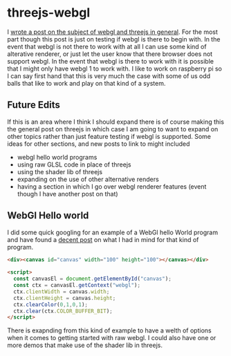 # threejs-webgl

I [wrote a post on the subject of webgl and threejs in general](https://dustinpfister.github.io/2019/06/11/threejs-webgl/). For the most part though this post is just on testing if webgl is there to begin with. In the event that webgl is not there to work with at all I can use some kind of alterative renderer, or just let the user know that there browser does not support webgl. In the event that webgl is there to work with it is possible that I might only have webgl 1 to work with. I like to work on raspberry pi so I can say first hand that this is very much the case with some of us odd balls that like to work and play on that kind of a system.

## Future Edits

If this is an area where I think I should expand there is of course making this the general post on threejs in which case I am going to want to expand on other topics rather than just feature testing if webgl is supported. Some ideas for other sections, and new posts to link to might included

* webgl hello world programs
* using raw GLSL code in place of threejs
* using the shader lib of threejs
* expanding on the use of other alternative renders
* having a section in which I go over webgl renderer features (event though I have another post on that)


## WebGl Hello world

I did some quick googling for an example of a WebGl hello World program and have found a [decent post](https://jameshfisher.com/2017/09/27/webgl-hello-world/) on what I had in mind for that kind of program.

```html
<div><canvas id="canvas" width="100" height="100"></canvas></div>
 
<script>
  const canvasEl = document.getElementById("canvas");
  const ctx = canvasEl.getContext("webgl");
  ctx.clientWidth = canvas.width;
  ctx.clientHeight = canvas.height;
  ctx.clearColor(0,1,0,1);
  ctx.clear(ctx.COLOR_BUFFER_BIT);
</script>
```

There is exapnding from this kind of example to have a welth of options when it comes to getting started with raw webgl. I could also have one or more demos that make use of the shader lib in threejs.

